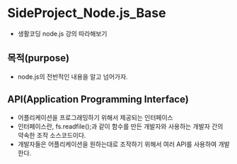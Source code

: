 # SideProject_Node.js_Base
- 생활코딩 node.js 강의 따라해보기
## 목적(purpose)
- node.js의 전반적인 내용을 알고 넘어가자.
## API(Application Programming Interface)
- 어플리케이션을 프로그래밍하기 위해서 제공되는 인터페이스
- 인터페이스란, fs.readfile();과 같이 함수를 만든 개발자와 사용하는 개발자 간의 약속한 조작 소스코드이다.
- 개발자들은 어플리케이션을 원하는대로 조작하기 위해서 여러 API를 사용하여 개발한다.

